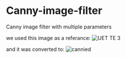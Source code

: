 # Canny-image-filter
Canny image filter with multiple parameters

we used this image as a referance:
![UET TE 3](https://github.com/user-attachments/assets/2a6c435f-e007-4704-b817-84650cbac393)

and it was converted to:
![cannied](https://github.com/user-attachments/assets/33763c31-9315-44dd-85b7-f9252c4da3ca)

